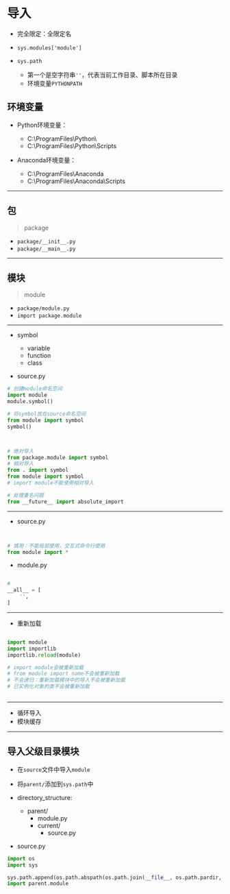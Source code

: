 # 导入


- 完全限定：全限定名
- `sys.modules['module']`

- `sys.path`
    - 第一个是空字符串`''`，代表当前工作目录、脚本所在目录
    - 环境变量`PYTHONPATH`

## 环境变量
- Python环境变量：
    - C:\ProgramFiles\Python\
    - C:\ProgramFiles\Python\Scripts

- Anaconda环境变量：
    - C:\ProgramFiles\Anaconda
    - C:\ProgramFiles\Anaconda\Scripts





---
## 包
> package

- `package/__init__.py`
- `package/__main__.py`


---
## 模块
> module
- `package/module.py`
- `import package.module`


---

- symbol
    - variable
    - function
    - class

- source.py
```py
# 创建module命名空间
import module
module.symbol()

# 将symbol放在source命名空间
from module import symbol
symbol()



# 绝对导入
from package.module import symbol
# 相对导入
from . import symbol
from module import symbol
# import module不能使用相对导入

# 处理重名问题
from __future__ import absolute_import
```
---

- source.py
```py


# 慎用：不能局部使用，交互式命令行使用
from module import *

```
- module.py
```py

#
__all__ = [
    '',
]

```


---

- 重新加载

```py

import module
import importlib
importlib.reload(module)

# import module会被重新加载
# from module import name不会被重新加载
# 不会递归：重新加载模块中的导入不会被重新加载
# 已实例化对象的类不会被重新加载



```



---

- 循环导入
- 模块缓存

---
## 导入父级目录模块
- 在`source`文件中导入`module`
- 将`parent/`添加到`sys.path`中
- directory_structure:
    - parent/
        - module.py
        - current/
            - source.py


- source.py
```py
import os
import sys

sys.path.append(os.path.abspath(os.path.join(__file__, os.path.pardir, os.path.pardir)))
import parent.module

```